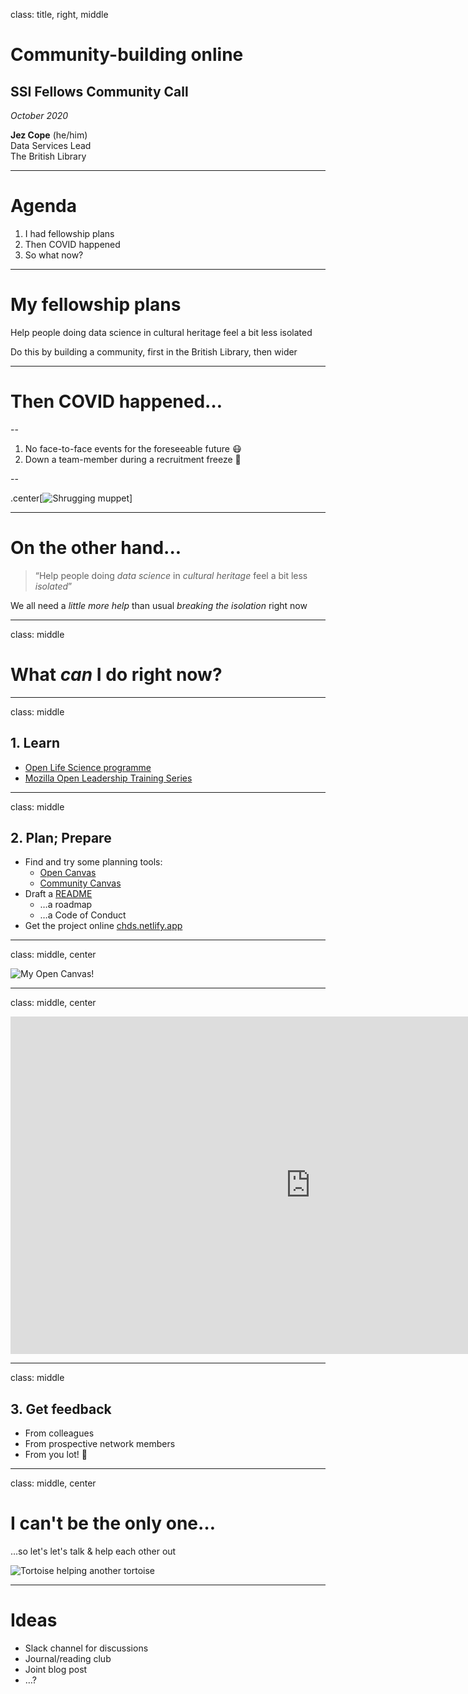 class: title, right, middle

# Community-building online

## SSI Fellows Community Call

*October 2020*

**Jez Cope** (he/him)  
Data Services Lead  
The British Library

---

# Agenda

1. I had fellowship plans
2. Then COVID happened
3. So what now?

---

# My fellowship plans

Help people doing data science in cultural heritage feel a bit less isolated

Do this by building a community, first in the British Library, then wider

---

# Then COVID happened…

--

1. No face-to-face events for the foreseeable future 😷
2. Down a team-member during a recruitment freeze 🤦‍

--

.center[![Shrugging muppet](https://media.giphy.com/media/jPAdK8Nfzzwt2/source.gif)]

---

# On the other hand...

> “Help people doing *data science* in *cultural heritage* feel a bit less *isolated*”

We all need a *little more help* than usual *breaking the isolation* right now

---
class: middle

# What *can* I do right now?

---
class: middle

## 1. Learn

- [Open Life Science programme](https://openlifesci.org/)
- [Mozilla Open Leadership Training Series](https://mozilla.github.io/open-leadership-training-series/)

---
class: middle

## 2. Plan; Prepare

- Find and try some planning tools:
  - [Open Canvas](https://mozilla.github.io/open-leadership-training-series/articles/opening-your-project/develop-an-open-project-strategy-with-open-canvas/)
  - [Community Canvas](https://community-canvas.org/)
- Draft a [README](https://github.com/jezcope/chds-network/blob/main/README.md)
  - …a roadmap
  - …a Code of Conduct
- Get the project online
  [chds.netlify.app](https://chds.netlify.app/)

---
class: middle, center

![My Open Canvas!](https://gitlab.com/jezcope/ssi-fellowship-2020-project/-/raw/main/images/open-canvas.png)

---
class: middle, center

<iframe src="https://chds.netlify.app"
        width="960" height="540" frameborder="0">
</iframe>

---
class: middle

## 3. Get feedback

- From colleagues
- From prospective network members
- From you lot! 🚀

---
class: middle, center

# I can't be the only one…

…so let's let's talk & help each other out

![Tortoise helping another tortoise](https://media.giphy.com/media/jKDPsIrUnC7Re/source.gif)

---

# Ideas

- Slack channel for discussions
- Journal/reading club
- Joint blog post
- …?

